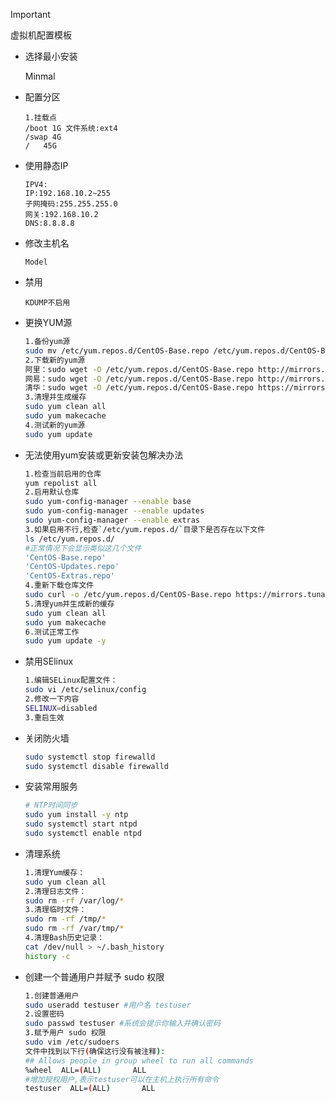 > [!IMPORTANT]
>
> 虚拟机配置模板

- 选择最小安装

  Minmal

  

- 配置分区

  ```
  1.挂载点
  /boot 1G 文件系统:ext4
  /swap 4G 
  /	  45G
  
  ```

  

- 使用静态IP

  ```
  IPV4:
  IP:192.168.10.2~255
  子网掩码:255.255.255.0
  网关:192.168.10.2
  DNS:8.8.8.8
  ```

  

- 修改主机名

  ```
  Model
  ```

  

- 禁用

  ```
  KDUMP不启用
  ```

  

- 更换YUM源

  ```bash
  1.备份yum源
  sudo mv /etc/yum.repos.d/CentOS-Base.repo /etc/yum.repos.d/CentOS-Base.repo.backup
  2.下载新的yum源
  阿里：sudo wget -O /etc/yum.repos.d/CentOS-Base.repo http://mirrors.aliyun.com/repo/Centos-7.repo
  网易：sudo wget -O /etc/yum.repos.d/CentOS-Base.repo http://mirrors.163.com/.help/CentOS7-Base-163.repo
  清华：sudo wget -O /etc/yum.repos.d/CentOS-Base.repo https://mirrors.tuna.tsinghua.edu.cn/centos/7/os/x86_64/Packages/centos-release-7-9.2009.1.el7.centos.x86_64.rpm
  3.清理并生成缓存
  sudo yum clean all
  sudo yum makecache
  4.测试新的yum源
  sudo yum update
  ```

  

- 无法使用yum安装或更新安装包解决办法

  ```bash
  1.检查当前启用的仓库
  yum repolist all
  2.启用默认仓库
  sudo yum-config-manager --enable base
  sudo yum-config-manager --enable updates
  sudo yum-config-manager --enable extras
  3.如果启用不行,检查`/etc/yum.repos.d/`目录下是否存在以下文件
  ls /etc/yum.repos.d/
  #正常情况下会显示类似这几个文件
  'CentOS-Base.repo'
  'CentOS-Updates.repo'
  'CentOS-Extras.repo'
  4.重新下载仓库文件
  sudo curl -o /etc/yum.repos.d/CentOS-Base.repo https://mirrors.tuna.tsinghua.edu.cn/help/centos/
  5.清理yum并生成新的缓存
  sudo yum clean all
  sudo yum makecache
  6.测试正常工作
  sudo yum update -y
  ```

  

- 禁用SElinux

  ```bash
  1.编辑SELinux配置文件：
  sudo vi /etc/selinux/config
  2.修改一下内容
  SELINUX=disabled
  3.重启生效
  ```

  

- 关闭防火墙

  ```bash
  sudo systemctl stop firewalld
  sudo systemctl disable firewalld
  ```

  

- 安装常用服务

  ```bash
  # NTP时间同步
  sudo yum install -y ntp
  sudo systemctl start ntpd
  sudo systemctl enable ntpd
  ```

  

- 清理系统

  ```bash
  1.清理Yum缓存：
  sudo yum clean all
  2.清理日志文件：
  sudo rm -rf /var/log/*
  3.清理临时文件：
  sudo rm -rf /tmp/*
  sudo rm -rf /var/tmp/*
  4.清理Bash历史记录：
  cat /dev/null > ~/.bash_history
  history -c
  ```

  

- 创建一个普通用户并赋予 sudo 权限

  ```bash
  1.创建普通用户
  sudo useradd testuser #用户名 testuser
  2.设置密码
  sudo passwd testuser #系统会提示你输入并确认密码
  3.赋予用户 sudo 权限
  sudo vim /etc/sudoers
  文件中找到以下行(确保这行没有被注释):
  ## Allows people in group wheel to run all commands
  %wheel  ALL=(ALL)       ALL
  #增加授权用户,表示testuser可以在主机上执行所有命令
  testuser  ALL=(ALL)       ALL
  ```

  